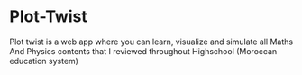# Plot-Twist

Plot twist is a web app where you can learn, visualize and simulate all Maths And Physics contents that I reviewed throughout Highschool (Moroccan education system)